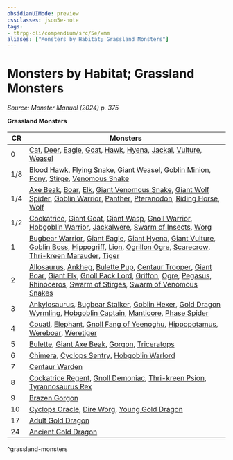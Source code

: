 ```yaml
---
obsidianUIMode: preview
cssclasses: json5e-note
tags:
- ttrpg-cli/compendium/src/5e/xmm
aliases: ["Monsters by Habitat; Grassland Monsters"]
---
```

# Monsters by Habitat; Grassland Monsters
*Source: Monster Manual (2024) p. 375* 

**Grassland Monsters**

| CR | Monsters |
|----|----------|
| 0 | [Cat](2-Mechanics/CLI/bestiary/beast/cat-xmm.md), [Deer](2-Mechanics/CLI/bestiary/beast/deer-xmm.md), [Eagle](2-Mechanics/CLI/bestiary/beast/eagle-xmm.md), [Goat](2-Mechanics/CLI/bestiary/beast/goat-xmm.md), [Hawk](2-Mechanics/CLI/bestiary/beast/hawk-xmm.md), [Hyena](2-Mechanics/CLI/bestiary/beast/hyena-xmm.md), [Jackal](2-Mechanics/CLI/bestiary/beast/jackal-xmm.md), [Vulture](2-Mechanics/CLI/bestiary/beast/vulture-xmm.md), [Weasel](2-Mechanics/CLI/bestiary/beast/weasel-xmm.md) |
| 1/8 | [Blood Hawk](2-Mechanics/CLI/bestiary/beast/blood-hawk-xmm.md), [Flying Snake](2-Mechanics/CLI/bestiary/monstrosity/flying-snake-xmm.md), [Giant Weasel](2-Mechanics/CLI/bestiary/beast/giant-weasel-xmm.md), [Goblin Minion](2-Mechanics/CLI/bestiary/fey/goblin-minion-xmm.md), [Pony](2-Mechanics/CLI/bestiary/beast/pony-xmm.md), [Stirge](2-Mechanics/CLI/bestiary/monstrosity/stirge-xmm.md), [Venomous Snake](2-Mechanics/CLI/bestiary/beast/venomous-snake-xmm.md) |
| 1/4 | [Axe Beak](2-Mechanics/CLI/bestiary/monstrosity/axe-beak-xmm.md), [Boar](2-Mechanics/CLI/bestiary/beast/boar-xmm.md), [Elk](2-Mechanics/CLI/bestiary/beast/elk-xmm.md), [Giant Venomous Snake](2-Mechanics/CLI/bestiary/beast/giant-venomous-snake-xmm.md), [Giant Wolf Spider](2-Mechanics/CLI/bestiary/beast/giant-wolf-spider-xmm.md), [Goblin Warrior](2-Mechanics/CLI/bestiary/fey/goblin-warrior-xmm.md), [Panther](2-Mechanics/CLI/bestiary/beast/panther-xmm.md), [Pteranodon](2-Mechanics/CLI/bestiary/beast/pteranodon-xmm.md), [Riding Horse](2-Mechanics/CLI/bestiary/beast/riding-horse-xmm.md), [Wolf](2-Mechanics/CLI/bestiary/beast/wolf-xmm.md) |
| 1/2 | [Cockatrice](2-Mechanics/CLI/bestiary/monstrosity/cockatrice-xmm.md), [Giant Goat](2-Mechanics/CLI/bestiary/beast/giant-goat-xmm.md), [Giant Wasp](2-Mechanics/CLI/bestiary/beast/giant-wasp-xmm.md), [Gnoll Warrior](2-Mechanics/CLI/bestiary/fiend/gnoll-warrior-xmm.md), [Hobgoblin Warrior](2-Mechanics/CLI/bestiary/fey/hobgoblin-warrior-xmm.md), [Jackalwere](2-Mechanics/CLI/bestiary/fiend/jackalwere-xmm.md), [Swarm of Insects](2-Mechanics/CLI/bestiary/beast/swarm-of-insects-xmm.md), [Worg](2-Mechanics/CLI/bestiary/fey/worg-xmm.md) |
| 1 | [Bugbear Warrior](2-Mechanics/CLI/bestiary/fey/bugbear-warrior-xmm.md), [Giant Eagle](2-Mechanics/CLI/bestiary/celestial/giant-eagle-xmm.md), [Giant Hyena](2-Mechanics/CLI/bestiary/beast/giant-hyena-xmm.md), [Giant Vulture](2-Mechanics/CLI/bestiary/monstrosity/giant-vulture-xmm.md), [Goblin Boss](2-Mechanics/CLI/bestiary/fey/goblin-boss-xmm.md), [Hippogriff](2-Mechanics/CLI/bestiary/monstrosity/hippogriff-xmm.md), [Lion](2-Mechanics/CLI/bestiary/beast/lion-xmm.md), [Ogrillon Ogre](2-Mechanics/CLI/bestiary/giant/ogrillon-ogre-xmm.md), [Scarecrow](2-Mechanics/CLI/bestiary/construct/scarecrow-xmm.md), [Thri-kreen Marauder](2-Mechanics/CLI/bestiary/monstrosity/thri-kreen-marauder-xmm.md), [Tiger](2-Mechanics/CLI/bestiary/beast/tiger-xmm.md) |
| 2 | [Allosaurus](2-Mechanics/CLI/bestiary/beast/allosaurus-xmm.md), [Ankheg](2-Mechanics/CLI/bestiary/monstrosity/ankheg-xmm.md), [Bulette Pup](2-Mechanics/CLI/bestiary/monstrosity/bulette-pup-xmm.md), [Centaur Trooper](2-Mechanics/CLI/bestiary/fey/centaur-trooper-xmm.md), [Giant Boar](2-Mechanics/CLI/bestiary/beast/giant-boar-xmm.md), [Giant Elk](2-Mechanics/CLI/bestiary/celestial/giant-elk-xmm.md), [Gnoll Pack Lord](2-Mechanics/CLI/bestiary/fiend/gnoll-pack-lord-xmm.md), [Griffon](2-Mechanics/CLI/bestiary/monstrosity/griffon-xmm.md), [Ogre](2-Mechanics/CLI/bestiary/giant/ogre-xmm.md), [Pegasus](2-Mechanics/CLI/bestiary/celestial/pegasus-xmm.md), [Rhinoceros](2-Mechanics/CLI/bestiary/beast/rhinoceros-xmm.md), [Swarm of Stirges](2-Mechanics/CLI/bestiary/monstrosity/swarm-of-stirges-xmm.md), [Swarm of Venomous Snakes](2-Mechanics/CLI/bestiary/beast/swarm-of-venomous-snakes-xmm.md) |
| 3 | [Ankylosaurus](2-Mechanics/CLI/bestiary/beast/ankylosaurus-xmm.md), [Bugbear Stalker](2-Mechanics/CLI/bestiary/fey/bugbear-stalker-xmm.md), [Goblin Hexer](2-Mechanics/CLI/bestiary/fey/goblin-hexer-xmm.md), [Gold Dragon Wyrmling](2-Mechanics/CLI/bestiary/dragon/gold-dragon-wyrmling-xmm.md), [Hobgoblin Captain](2-Mechanics/CLI/bestiary/fey/hobgoblin-captain-xmm.md), [Manticore](2-Mechanics/CLI/bestiary/monstrosity/manticore-xmm.md), [Phase Spider](2-Mechanics/CLI/bestiary/monstrosity/phase-spider-xmm.md) |
| 4 | [Couatl](2-Mechanics/CLI/bestiary/celestial/couatl-xmm.md), [Elephant](2-Mechanics/CLI/bestiary/beast/elephant-xmm.md), [Gnoll Fang of Yeenoghu](2-Mechanics/CLI/bestiary/fiend/gnoll-fang-of-yeenoghu-xmm.md), [Hippopotamus](2-Mechanics/CLI/bestiary/beast/hippopotamus-xmm.md), [Wereboar](2-Mechanics/CLI/bestiary/monstrosity/wereboar-xmm.md), [Weretiger](2-Mechanics/CLI/bestiary/monstrosity/weretiger-xmm.md) |
| 5 | [Bulette](2-Mechanics/CLI/bestiary/monstrosity/bulette-xmm.md), [Giant Axe Beak](2-Mechanics/CLI/bestiary/monstrosity/giant-axe-beak-xmm.md), [Gorgon](2-Mechanics/CLI/bestiary/construct/gorgon-xmm.md), [Triceratops](2-Mechanics/CLI/bestiary/beast/triceratops-xmm.md) |
| 6 | [Chimera](2-Mechanics/CLI/bestiary/monstrosity/chimera-xmm.md), [Cyclops Sentry](2-Mechanics/CLI/bestiary/giant/cyclops-sentry-xmm.md), [Hobgoblin Warlord](2-Mechanics/CLI/bestiary/fey/hobgoblin-warlord-xmm.md) |
| 7 | [Centaur Warden](2-Mechanics/CLI/bestiary/fey/centaur-warden-xmm.md) |
| 8 | [Cockatrice Regent](2-Mechanics/CLI/bestiary/monstrosity/cockatrice-regent-xmm.md), [Gnoll Demoniac](2-Mechanics/CLI/bestiary/fiend/gnoll-demoniac-xmm.md), [Thri-kreen Psion](2-Mechanics/CLI/bestiary/monstrosity/thri-kreen-psion-xmm.md), [Tyrannosaurus Rex](2-Mechanics/CLI/bestiary/beast/tyrannosaurus-rex-xmm.md) |
| 9 | [Brazen Gorgon](2-Mechanics/CLI/bestiary/construct/brazen-gorgon-xmm.md) |
| 10 | [Cyclops Oracle](2-Mechanics/CLI/bestiary/giant/cyclops-oracle-xmm.md), [Dire Worg](2-Mechanics/CLI/bestiary/fey/dire-worg-xmm.md), [Young Gold Dragon](2-Mechanics/CLI/bestiary/dragon/young-gold-dragon-xmm.md) |
| 17 | [Adult Gold Dragon](2-Mechanics/CLI/bestiary/dragon/adult-gold-dragon-xmm.md) |
| 24 | [Ancient Gold Dragon](2-Mechanics/CLI/bestiary/dragon/ancient-gold-dragon-xmm.md) |
^grassland-monsters